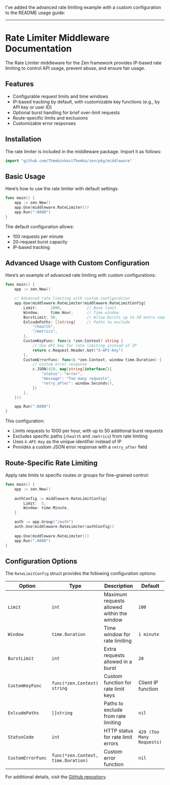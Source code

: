 I've added the advanced rate limiting example with a custom configuration to the README usage guide:

---

# Rate Limiter Middleware Documentation

The Rate Limiter middleware for the Zen framework provides IP-based rate limiting to control API usage, prevent abuse, and ensure fair usage.

## Features

- Configurable request limits and time windows
- IP-based tracking by default, with customizable key functions (e.g., by API key or user ID)
- Optional burst handling for brief over-limit requests
- Route-specific limits and exclusions
- Customizable error responses

## Installation

The rate limiter is included in the middleware package. Import it as follows:

```go
import "github.com/ThembinkosiThemba/zen/pkg/middleware"
```

## Basic Usage

Here’s how to use the rate limiter with default settings:

```go
func main() {
    app := zen.New()
    app.Use(middleware.RateLimiter())
    app.Run(":8080")
}
```

The default configuration allows:
- 100 requests per minute
- 20-request burst capacity
- IP-based tracking

## Advanced Usage with Custom Configuration

Here’s an example of advanced rate limiting with custom configurations:

```go
func main() {
    app := zen.New()

    // Advanced rate limiting with custom configuration
    app.Use(middleware.RateLimiter(middleware.RateLimitConfig{
        Limit:      1000,           // Base limit
        Window:     time.Hour,      // Time window
        BurstLimit: 50,             // Allow bursts up to 50 extra requests
        ExlcudePaths: []string{     // Paths to exclude
            "/health",
            "/metrics",
        },
        CustomKeyFunc: func(c *zen.Context) string {
            // Use API key for rate limiting instead of IP
            return c.Request.Header.Get("X-API-Key")
        },
        CustomErrorFunc: func(c *zen.Context, window time.Duration) {
            // Custom error response
            c.JSON(429, map[string]interface{}{
                "status": "error",
                "message": "Too many requests",
                "retry_after": window.Seconds(),
            })
        },
    }))

    app.Run(":8080")
}
```

This configuration:
- Limits requests to 1000 per hour, with up to 50 additional burst requests
- Excludes specific paths (`/health` and `/metrics`) from rate limiting
- Uses `X-API-Key` as the unique identifier instead of IP
- Provides a custom JSON error response with a `retry_after` field

## Route-Specific Rate Limiting

Apply rate limits to specific routes or groups for fine-grained control:

```go
func main() {
    app := zen.New()
    
    authConfig := middleware.RateLimitConfig{
        Limit:  5,
        Window: time.Minute,
    }

    auth := app.Group("/auth")
    auth.Use(middleware.RateLimiter(authConfig))
    
    app.Use(middleware.RateLimiter())
    app.Run(":8080")
}
```

## Configuration Options

The `RateLimitConfig` struct provides the following configuration options:

| Option           | Type                      | Description                                      | Default                 |
|------------------|---------------------------|--------------------------------------------------|-------------------------|
| `Limit`          | `int`                     | Maximum requests allowed within the window       | `100`                   |
| `Window`         | `time.Duration`           | Time window for rate limiting                    | `1 minute`              |
| `BurstLimit`     | `int`                     | Extra requests allowed in a burst                | `20`                    |
| `CustomKeyFunc`  | `func(*zen.Context) string` | Custom function for rate limit keys             | Client IP function      |
| `ExlcudePaths`   | `[]string`                | Paths to exclude from rate limiting              | `nil`                   |
| `StatusCode`     | `int`                     | HTTP status for rate limit errors                | `429 (Too Many Requests)`|
| `CustomErrorFunc`| `func(*zen.Context, time.Duration)` | Custom error function | `nil`                   |

For additional details, visit the [GitHub repository](https://github.com/ThembinkosiThemba/zen).
